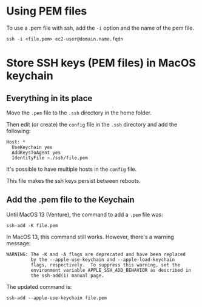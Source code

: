 # Using PEM files

To use a .pem file with ssh, add the `-i` option and the name of the pem file.

```shell
ssh -i <file.pem> ec2-user@domain.name.fqdn
```

# Store SSH keys (PEM files) in MacOS keychain

## Everything in its place

Move the `.pem` file to the `.ssh` directory in the home folder.

Then edit (or create) the `config` file in the `.ssh` directory and add the following:

```
Host: *
  UseKeychain yes
  AddKeysToAgent yes
  IdentityFile ~./ssh/file.pem
```

It's possible to have multiple hosts in the `config` file.  

This file makes the ssh keys persist between reboots.

## Add the .pem file to the Keychain

Until MacOS 13 (Venture), the command to add a `.pem` file was:

```
ssh-add -K file.pem
```

In MacOS 13, this command still works.  However, there's a warning message:

```shell
WARNING: The -K and -A flags are deprecated and have been replaced
         by the --apple-use-keychain and --apple-load-keychain
         flags, respectively.  To suppress this warning, set the
         environment variable APPLE_SSH_ADD_BEHAVIOR as described in
         the ssh-add(1) manual page.
```

The updated command is:

```shell
ssh-add --apple-use-keychain file.pem
```

